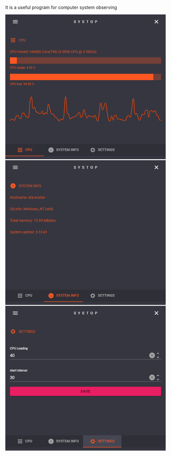 It is a useful program for computer system observing

![Alt text](assets/screen-1.png?raw=true)
![Alt text](assets/screen-2.png?raw=true)
![Alt text](assets/screen-3.png?raw=true)